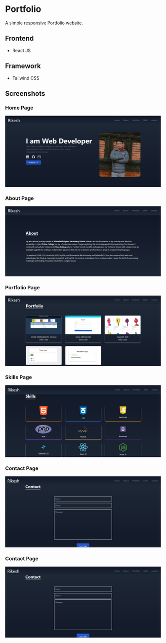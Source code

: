 
# Portfolio

A simple responsive Portfolio website.



## Frontend

- React JS

## Framework

- Tailwind CSS


## Screenshots

### Home Page
![App Screenshot](https://github.com/rikeshmhz/pro/blob/master/public/Screenshot/home.JPG?raw=true)

### About Page
![App Screenshot](https://github.com/rikeshmhz/pro/blob/master/public/Screenshot/about.JPG?raw=true)

### Portfolio Page
![App Screenshot](https://github.com/rikeshmhz/pro/blob/master/public/Screenshot/portfolio.JPG?raw=true)

### Skills Page
![App Screenshot](https://github.com/rikeshmhz/pro/blob/master/public/Screenshot/skills.JPG?raw=true)

### Contact Page
![App Screenshot](https://github.com/rikeshmhz/pro/blob/master/public/Screenshot/contact.JPG?raw=true)

### Contact Page
![App Screenshot](https://github.com/rikeshmhz/pro/blob/master/public/Screenshot/contact.JPG?raw=true)




